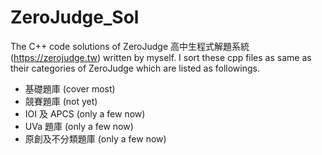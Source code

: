 # ZeroJudge_Sol
The C++ code solutions of ZeroJudge 高中生程式解題系統 (https://zerojudge.tw) written by myself.
I sort these cpp files as same as their categories of ZeroJudge which are listed as followings.
<ul><li>基礎題庫 (cover most)</li>
<li>競賽題庫 (not yet)</li>
<li>IOI 及 APCS (only a few now)</li>
<li>UVa 題庫 (only a few now)</li>
<li>原創及不分類題庫 (only a few now)</li><ul>
